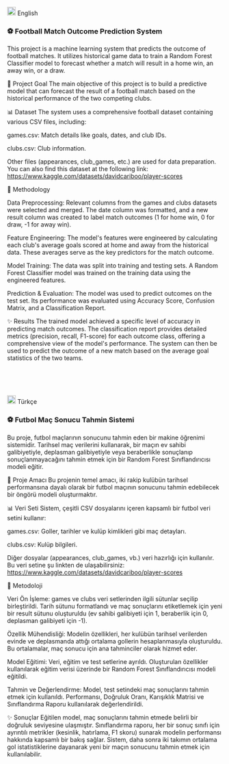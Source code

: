 <img src="https://twemoji.maxcdn.com/v/latest/svg/1f1ec-1f1e7.svg" width="20"/> English
<br>
<h3>⚽ Football Match Outcome Prediction System</h3>

This project is a machine learning system that predicts the outcome of football matches. It utilizes historical game data to train a Random Forest Classifier model to forecast whether a match will result in a home win, an away win, or a draw.

🚀 Project Goal
The main objective of this project is to build a predictive model that can forecast the result of a football match based on the historical performance of the two competing clubs.

📊 Dataset
The system uses a comprehensive football dataset containing various CSV files, including:

games.csv: Match details like goals, dates, and club IDs.

clubs.csv: Club information.

Other files (appearances, club_games, etc.) are used for data preparation.
You can also find this dataset at the following link: https://www.kaggle.com/datasets/davidcariboo/player-scores

🧠 Methodology

Data Preprocessing: Relevant columns from the games and clubs datasets were selected and merged. The date column was formatted, and a new result column was created to label match outcomes (1 for home win, 0 for draw, -1 for away win).

Feature Engineering: The model's features were engineered by calculating each club's average goals scored at home and away from the historical data. These averages serve as the key predictors for the match outcome.

Model Training: The data was split into training and testing sets. A Random Forest Classifier model was trained on the training data using the engineered features.

Prediction & Evaluation: The model was used to predict outcomes on the test set. Its performance was evaluated using Accuracy Score, Confusion Matrix, and a Classification Report.

✨ Results
The trained model achieved a specific level of accuracy in predicting match outcomes. The classification report provides detailed metrics (precision, recall, F1-score) for each outcome class, offering a comprehensive view of the model's performance. The system can then be used to predict the outcome of a new match based on the average goal statistics of the two teams.

<br><br><br>

<img src="https://twemoji.maxcdn.com/v/latest/svg/1f1f9-1f1f7.svg" width="20"/> Türkçe
<br>
<h3>⚽ Futbol Maç Sonucu Tahmin Sistemi</h3>

Bu proje, futbol maçlarının sonucunu tahmin eden bir makine öğrenimi sistemidir. Tarihsel maç verilerini kullanarak, bir maçın ev sahibi galibiyetiyle, deplasman galibiyetiyle veya beraberlikle sonuçlanıp sonuçlanmayacağını tahmin etmek için bir Random Forest Sınıflandırıcısı modeli eğitir.

🚀 Proje Amacı
Bu projenin temel amacı, iki rakip kulübün tarihsel performansına dayalı olarak bir futbol maçının sonucunu tahmin edebilecek bir öngörü modeli oluşturmaktır.

📊 Veri Seti
Sistem, çeşitli CSV dosyalarını içeren kapsamlı bir futbol veri setini kullanır:

games.csv: Goller, tarihler ve kulüp kimlikleri gibi maç detayları.

clubs.csv: Kulüp bilgileri.

Diğer dosyalar (appearances, club_games, vb.) veri hazırlığı için kullanılır.
Bu veri setine şu linkten de ulaşabilirsiniz: https://www.kaggle.com/datasets/davidcariboo/player-scores

🧠 Metodoloji

Veri Ön İşleme: games ve clubs veri setlerinden ilgili sütunlar seçilip birleştirildi. Tarih sütunu formatlandı ve maç sonuçlarını etiketlemek için yeni bir result sütunu oluşturuldu (ev sahibi galibiyeti için 1, beraberlik için 0, deplasman galibiyeti için -1).

Özellik Mühendisliği: Modelin özellikleri, her kulübün tarihsel verilerden evinde ve deplasmanda attığı ortalama gollerin hesaplanmasıyla oluşturuldu. Bu ortalamalar, maç sonucu için ana tahminciler olarak hizmet eder.

Model Eğitimi: Veri, eğitim ve test setlerine ayrıldı. Oluşturulan özellikler kullanılarak eğitim verisi üzerinde bir Random Forest Sınıflandırıcısı modeli eğitildi.

Tahmin ve Değerlendirme: Model, test setindeki maç sonuçlarını tahmin etmek için kullanıldı. Performansı, Doğruluk Oranı, Karışıklık Matrisi ve Sınıflandırma Raporu kullanılarak değerlendirildi.

✨ Sonuçlar
Eğitilen model, maç sonuçlarını tahmin etmede belirli bir doğruluk seviyesine ulaşmıştır. Sınıflandırma raporu, her bir sonuç sınıfı için ayrıntılı metrikler (kesinlik, hatırlama, F1 skoru) sunarak modelin performansı hakkında kapsamlı bir bakış sağlar. Sistem, daha sonra iki takımın ortalama gol istatistiklerine dayanarak yeni bir maçın sonucunu tahmin etmek için kullanılabilir.

